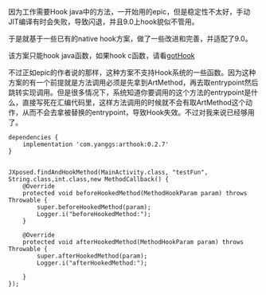 
因为工作需要Hook java中的方法，一开始用的epic，但是稳定性不太好，手动JIT编译有时会失败，导致闪退，并且9.0上hook貌似不管用。

于是就基于一些已有的native hook方案，做了一些改进和完善，并适配了9.0。

该方案只能hook java函数，如果hook c函数，请看[gotHook](https://github.com/shineygs/GotHook)

不过正如epic的作者说的那样，这种方案不支持Hook系统的一些函数。因为这种方案的有一个前提就是方法调用必须是先拿到ArtMethod，再去取entrypoint然后跳转实现调用。但是很多情况下，系统知道你要调用的这个方法的entrypoint是什么，直接写死在汇编代码里，这样方法调用的时候就不会有取ArtMethod这个动作，从而不会去拿被替换的entrypoint，导致Hook失效。不过对我来说已经够用了。


```
dependencies {
    implementation 'com.yanggs:arthook:0.2.7'
}
```


```

JXposed.findAndHookMethod(MainActivity.class, "testFun", String.class,int.class,new MethodCallback() {
    @Override
    protected void beforeHookedMethod(MethodHookParam param) throws Throwable {
        super.beforeHookedMethod(param);
        Logger.i("beforeHookedMethod:");
    }

    @Override
    protected void afterHookedMethod(MethodHookParam param) throws Throwable {
        super.afterHookedMethod(param);
        Logger.i("afterHookedMethod:");

    }
});     

```




